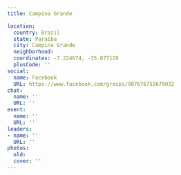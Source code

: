 ```yaml
---
title: Campina Grande

location:
  country: Brazil
  state: Paraíba
  city: Campina Grande
  neighborhood: 
  coordinates: -7.224674, -35.877129
  plusCode: ''
social:
  name: Facebook
  URL: https://www.facebook.com/groups/907676752679032
chat:
  name: ''
  URL: ''
event:
  name: ''
  URL: ''
leaders:
- name: ''
  URL: ''
photos:
  old: 
  cover: ''
---
```

